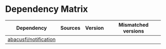 # Dependency Matrix

Dependency | Sources | Version | Mismatched versions
---------- | ------- | ------- | -------------------
[abacusfi/notification](https://github.com/abacusfi/notification.git) |  | []() | 
